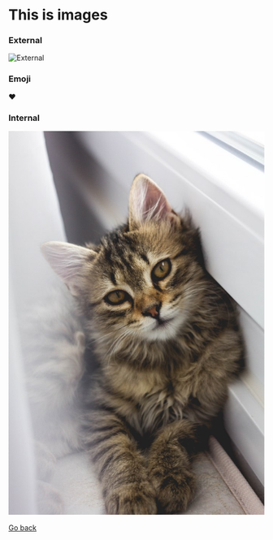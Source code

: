 # This is images

### External

![External](https://octodex.github.com/images/yaktocat.png)

### Emoji

❤️

### Internal

![Internal](../images/kitten.jpg)

[Go back](/initial)
